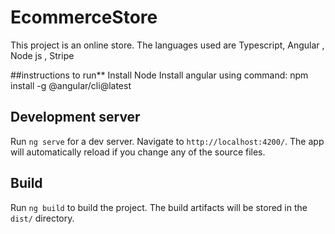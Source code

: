 # EcommerceStore
This project is an online store. The languages used are Typescript, Angular , Node js , Stripe

##instructions to run**
Install Node
Install angular using command: npm install -g @angular/cli@latest

## Development server

Run `ng serve` for a dev server. Navigate to `http://localhost:4200/`. The app will automatically reload if you change any of the source files.

## Build

Run `ng build` to build the project. The build artifacts will be stored in the `dist/` directory.


